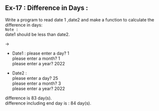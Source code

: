 ## Ex-17 : Difference in Days :  
Write a program to read date 1 ,date2 and make a function to calculate the difference in days:  
`Note : `  
date1 should be less than date2.  

->  
- Date1 : 
please enter a day? 1  
please enter a month? 1  
please enter a year? 2022  

- Date2 :  
please enter a day? 25  
please enter a month? 3  
please enter a year? 2022  
 
difference is 83 day(s).  
difference including end day is : 84 day(s).
